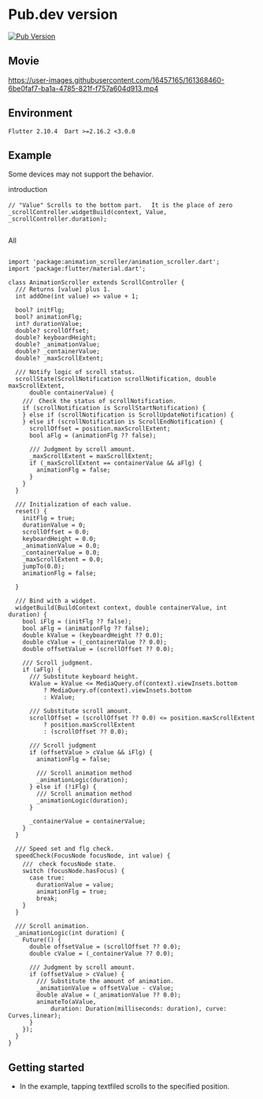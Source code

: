 <!-- 
This README describes the package. If you publish this package to pub.dev,
this README's contents appear on the landing page for your package.

For information about how to write a good package README, see the guide for
[writing package pages](https://dart.dev/guides/libraries/writing-package-pages). 

For general information about developing packages, see the Dart guide for
[creating packages](https://dart.dev/guides/libraries/create-library-packages)
and the Flutter guide for
[developing packages and plugins](https://flutter.dev/developing-packages). 
-->


# Pub.dev version

[![Pub Version](https://img.shields.io/pub/v/animation_scroller?color=emerald)](https://pub.dev/packages/animation_scroller/versions/)


## Movie


https://user-images.githubusercontent.com/16457165/161368460-6be0faf7-ba1a-4785-821f-f757a604d913.mp4




## Environment

```
Flutter 2.10.4  Dart >=2.16.2 <3.0.0
```


## Example

Some devices may not support the behavior.


introduction

```
// "Value" Scrolls to the bottom part.　 It is the place of zero
_scrollController.widgetBuild(context, Value, _scrollController.duration);
     
```

All 
```

import 'package:animation_scroller/animation_scroller.dart';
import 'package:flutter/material.dart';

class AnimationScroller extends ScrollController {
  /// Returns [value] plus 1.
  int addOne(int value) => value + 1;

  bool? initFlg;
  bool? animationFlg;
  int? durationValue;
  double? scrollOffset;
  double? keyboardHeight;
  double? _animationValue;
  double? _containerValue;
  double? _maxScrollExtent;

  /// Notify logic of scroll status.
  scrollState(ScrollNotification scrollNotification, double maxScrollExtent,
      double containerValue) {
    ///　Check the status of scrollNotification.
    if (scrollNotification is ScrollStartNotification) {
    } else if (scrollNotification is ScrollUpdateNotification) {
    } else if (scrollNotification is ScrollEndNotification) {
      scrollOffset = position.maxScrollExtent;
      bool aFlg = (animationFlg ?? false);

      /// Judgment by scroll amount.
      _maxScrollExtent = maxScrollExtent;
      if (_maxScrollExtent == containerValue && aFlg) {
        animationFlg = false;
      }
    }
  }

  /// Initialization of each value.
  reset() {
    initFlg = true;
    durationValue = 0;
    scrollOffset = 0.0;
    keyboardHeight = 0.0;
    _animationValue = 0.0;
    _containerValue = 0.0;
    _maxScrollExtent = 0.0;
    jumpTo(0.0);
    animationFlg = false;

  }

  /// Bind with a widget.
  widgetBuild(BuildContext context, double containerValue, int duration) {
    bool iFlg = (initFlg ?? false);
    bool aFlg = (animationFlg ?? false);
    double kValue = (keyboardHeight ?? 0.0);
    double cValue = (_containerValue ?? 0.0);
    double offsetValue = (scrollOffset ?? 0.0);

    /// Scroll judgment.
    if (aFlg) {
      /// Substitute keyboard height.
      kValue = kValue <= MediaQuery.of(context).viewInsets.bottom
          ? MediaQuery.of(context).viewInsets.bottom
          : kValue;

      /// Substitute scroll amount.
      scrollOffset = (scrollOffset ?? 0.0) <= position.maxScrollExtent
          ? position.maxScrollExtent
          : (scrollOffset ?? 0.0);

      /// Scroll judgment
      if (offsetValue > cValue && iFlg) {
        animationFlg = false;

        /// Scroll animation method
        _animationLogic(duration);
      } else if (!iFlg) {
        /// Scroll animation method
        _animationLogic(duration);
      }

      _containerValue = containerValue;
    }
  }

  /// Speed set and flg check.
  speedCheck(FocusNode focusNode, int value) {
    ///　check focusNode state.
    switch (focusNode.hasFocus) {
      case true:
        durationValue = value;
        animationFlg = true;
        break;
    }
  }

  /// Scroll animation.
  _animationLogic(int duration) {
    Future(() {
      double offsetValue = (scrollOffset ?? 0.0);
      double cValue = (_containerValue ?? 0.0);

      /// Judgment by scroll amount.
      if (offsetValue > cValue) {
        /// Substitute the amount of animation.
        _animationValue = offsetValue - cValue;
        double aValue = (_animationValue ?? 0.0);
        animateTo(aValue,
            duration: Duration(milliseconds: duration), curve: Curves.linear);
      }
    });
  }
}
```

## Getting started

* In the example, tapping textfiled scrolls to the specified position.
